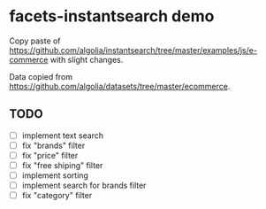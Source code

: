 # facets-instantsearch demo

Copy paste of https://github.com/algolia/instantsearch/tree/master/examples/js/e-commerce with slight changes.

Data copied from https://github.com/algolia/datasets/tree/master/ecommerce.

## TODO

- [ ] implement text search
- [ ] fix "brands" filter
- [ ] fix "price" filter
- [ ] fix "free shiping" filter
- [ ] implement sorting
- [ ] implement search for brands filter
- [ ] fix "category" filter
